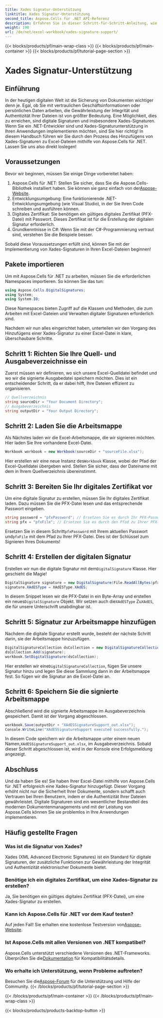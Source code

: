 ```yaml
---
title: Xades Signatur-Unterstützung
linktitle: Xades Signatur-Unterstützung
second_title: Aspose.Cells für .NET API-Referenz
description: Erfahren Sie in dieser Schritt-für-Schritt-Anleitung, wie Sie mit Aspose.Cells für .NET Xades-Signaturen zu Excel-Dateien hinzufügen. Sichern Sie Ihre Dokumente.
weight: 190
url: /de/net/excel-workbook/xades-signature-support/
---
```


{{< blocks/products/pf/main-wrap-class >}}
{{< blocks/products/pf/main-container >}}
{{< blocks/products/pf/tutorial-page-section >}}

# Xades Signatur-Unterstützung

## Einführung

In der heutigen digitalen Welt ist die Sicherung von Dokumenten wichtiger denn je. Egal, ob Sie mit vertraulichen Geschäftsinformationen oder persönlichen Daten arbeiten, die Gewährleistung der Integrität und Authentizität Ihrer Dateien ist von größter Bedeutung. Eine Möglichkeit, dies zu erreichen, sind digitale Signaturen und insbesondere Xades-Signaturen. Wenn Sie ein .NET-Entwickler sind und Xades-Signaturunterstützung in Ihren Anwendungen implementieren möchten, sind Sie hier richtig! In diesem Handbuch führen wir Sie durch den Prozess des Hinzufügens von Xades-Signaturen zu Excel-Dateien mithilfe von Aspose.Cells für .NET. Lassen Sie uns also direkt loslegen!

## Voraussetzungen

Bevor wir beginnen, müssen Sie einige Dinge vorbereitet haben:

1.  Aspose.Cells für .NET: Stellen Sie sicher, dass Sie die Aspose.Cells-Bibliothek installiert haben. Sie können sie ganz einfach von der[Aspose-Website](https://releases.aspose.com/cells/net/).
2. Entwicklungsumgebung: Eine funktionierende .NET-Entwicklungsumgebung (wie Visual Studio), in der Sie Ihren Code schreiben und ausführen können.
3. Digitales Zertifikat: Sie benötigen ein gültiges digitales Zertifikat (PFX-Datei) mit Passwort. Dieses Zertifikat ist für die Erstellung der digitalen Signatur erforderlich.
4. Grundkenntnisse in C#: Wenn Sie mit der C#-Programmierung vertraut sind, verstehen Sie die Beispiele besser.

Sobald diese Voraussetzungen erfüllt sind, können Sie mit der Implementierung von Xades-Signaturen in Ihren Excel-Dateien beginnen!

## Pakete importieren

Um mit Aspose.Cells für .NET zu arbeiten, müssen Sie die erforderlichen Namespaces importieren. So können Sie das tun:

```csharp
using Aspose.Cells.DigitalSignatures;
using System;
using System.IO;
```

Diese Namespaces bieten Zugriff auf die Klassen und Methoden, die zum Arbeiten mit Excel-Dateien und Verwalten digitaler Signaturen erforderlich sind.

Nachdem wir nun alles eingerichtet haben, unterteilen wir den Vorgang des Hinzufügens einer Xades-Signatur zu einer Excel-Datei in klare, überschaubare Schritte.

## Schritt 1: Richten Sie Ihre Quell- und Ausgabeverzeichnisse ein

Zuerst müssen wir definieren, wo sich unsere Excel-Quelldatei befindet und wo wir die signierte Ausgabedatei speichern möchten. Dies ist ein entscheidender Schritt, da er dabei hilft, Ihre Dateien effizient zu organisieren.

```csharp
// Quellverzeichnis
string sourceDir = "Your Document Directory";
// Ausgabeverzeichnis
string outputDir = "Your Output Directory";
```

## Schritt 2: Laden Sie die Arbeitsmappe

Als Nächstes laden wir die Excel-Arbeitsmappe, die wir signieren möchten. Hier laden Sie Ihre vorhandene Excel-Datei.

```csharp
Workbook workbook = new Workbook(sourceDir + "sourceFile.xlsx");
```

 Hier erstellen wir eine neue Instanz des`Workbook` Klasse, wobei der Pfad der Excel-Quelldatei übergeben wird. Stellen Sie sicher, dass der Dateiname mit dem in Ihrem Quellverzeichnis übereinstimmt.

## Schritt 3: Bereiten Sie Ihr digitales Zertifikat vor

Um eine digitale Signatur zu erstellen, müssen Sie Ihr digitales Zertifikat laden. Dazu müssen Sie die PFX-Datei lesen und das entsprechende Passwort eingeben.

```csharp
string password = "pfxPassword"; // Ersetzen Sie es durch Ihr PFX-Passwort.
string pfx = "pfxFile"; // Ersetzen Sie es durch den Pfad zu Ihrer PFX-Datei
```

 Ersetzen Sie in diesem Schritt`pfxPassword` mit Ihrem aktuellen Passwort und`pfxFile` mit dem Pfad zu Ihrer PFX-Datei. Dies ist der Schlüssel zum Signieren Ihres Dokuments!

## Schritt 4: Erstellen der digitalen Signatur

 Erstellen wir nun die digitale Signatur mit dem`DigitalSignature` Klasse. Hier geschieht die Magie!

```csharp
DigitalSignature signature = new DigitalSignature(File.ReadAllBytes(pfx), password, "testXAdES", DateTime.Now);
signature.XAdESType = XAdESType.XAdES;
```

 In diesem Snippet lesen wir die PFX-Datei in ein Byte-Array und erstellen ein neues`DigitalSignature` Objekt. Wir setzen auch die`XAdESType` Zu`XAdES`, die für unsere Unterschrift unabdingbar ist.

## Schritt 5: Signatur zur Arbeitsmappe hinzufügen

Nachdem die digitale Signatur erstellt wurde, besteht der nächste Schritt darin, sie der Arbeitsmappe hinzuzufügen.

```csharp
DigitalSignatureCollection dsCollection = new DigitalSignatureCollection();
dsCollection.Add(signature);
workbook.SetDigitalSignature(dsCollection);
```

 Hier erstellen wir eine`DigitalSignatureCollection`, fügen Sie unsere Signatur hinzu und legen Sie diese Sammlung dann in der Arbeitsmappe fest. So fügen wir die Signatur an die Excel-Datei an.

## Schritt 6: Speichern Sie die signierte Arbeitsmappe

Abschließend wird die signierte Arbeitsmappe im Ausgabeverzeichnis gespeichert. Damit ist der Vorgang abgeschlossen.

```csharp
workbook.Save(outputDir + "XAdESSignatureSupport_out.xlsx");
Console.WriteLine("XAdESSignatureSupport executed successfully.");
```

 In diesem Code speichern wir die Arbeitsmappe unter einem neuen Namen,`XAdESSignatureSupport_out.xlsx`, im Ausgabeverzeichnis. Sobald dieser Schritt abgeschlossen ist, wird in der Konsole eine Erfolgsmeldung angezeigt.

## Abschluss

Und da haben Sie es! Sie haben Ihrer Excel-Datei mithilfe von Aspose.Cells für .NET erfolgreich eine Xades-Signatur hinzugefügt. Dieser Vorgang erhöht nicht nur die Sicherheit Ihrer Dokumente, sondern schafft auch Vertrauen bei Ihren Benutzern, indem er die Authentizität Ihrer Dateien gewährleistet. 
Digitale Signaturen sind ein wesentlicher Bestandteil des modernen Dokumentenmanagements und mit der Leistung von Aspose.Cells können Sie sie problemlos in Ihre Anwendungen implementieren.

## Häufig gestellte Fragen

### Was ist die Signatur von Xades?
Xades (XML Advanced Electronic Signatures) ist ein Standard für digitale Signaturen, der zusätzliche Funktionen zur Gewährleistung der Integrität und Authentizität elektronischer Dokumente bietet.

### Benötige ich ein digitales Zertifikat, um eine Xades-Signatur zu erstellen?
Ja, Sie benötigen ein gültiges digitales Zertifikat (PFX-Datei), um eine Xades-Signatur zu erstellen.

### Kann ich Aspose.Cells für .NET vor dem Kauf testen?
 Auf jeden Fall! Sie erhalten eine kostenlose Testversion von[Aspose-Website](https://releases.aspose.com/).

### Ist Aspose.Cells mit allen Versionen von .NET kompatibel?
 Aspose.Cells unterstützt verschiedene Versionen des .NET-Frameworks. Überprüfen Sie die[Dokumentation](https://reference.aspose.com/cells/net/) für Kompatibilitätsdetails.

### Wo erhalte ich Unterstützung, wenn Probleme auftreten?
 Besuchen Sie die[Aspose-Forum](https://forum.aspose.com/c/cells/9) für die Unterstützung und Hilfe der Community.
{{< /blocks/products/pf/tutorial-page-section >}}

{{< /blocks/products/pf/main-container >}}
{{< /blocks/products/pf/main-wrap-class >}}

{{< blocks/products/products-backtop-button >}}
